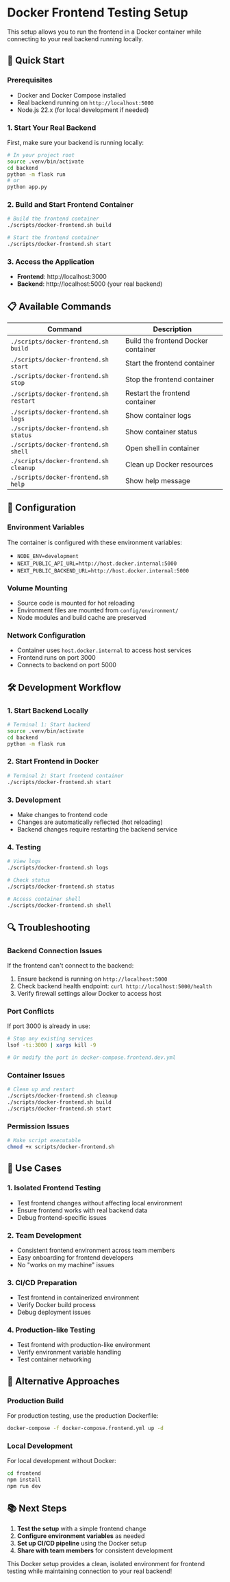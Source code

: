 # Docker Frontend Testing Setup

This setup allows you to run the frontend in a Docker container while connecting to your real backend running locally.

## 🚀 Quick Start

### Prerequisites
- Docker and Docker Compose installed
- Real backend running on `http://localhost:5000`
- Node.js 22.x (for local development if needed)

### 1. Start Your Real Backend
First, make sure your backend is running locally:
```bash
# In your project root
source .venv/bin/activate
cd backend
python -m flask run
# or
python app.py
```

### 2. Build and Start Frontend Container
```bash
# Build the frontend container
./scripts/docker-frontend.sh build

# Start the frontend container
./scripts/docker-frontend.sh start
```

### 3. Access the Application
- **Frontend**: http://localhost:3000
- **Backend**: http://localhost:5000 (your real backend)

## 📋 Available Commands

| Command | Description |
|---------|-------------|
| `./scripts/docker-frontend.sh build` | Build the frontend Docker container |
| `./scripts/docker-frontend.sh start` | Start the frontend container |
| `./scripts/docker-frontend.sh stop` | Stop the frontend container |
| `./scripts/docker-frontend.sh restart` | Restart the frontend container |
| `./scripts/docker-frontend.sh logs` | Show container logs |
| `./scripts/docker-frontend.sh status` | Show container status |
| `./scripts/docker-frontend.sh shell` | Open shell in container |
| `./scripts/docker-frontend.sh cleanup` | Clean up Docker resources |
| `./scripts/docker-frontend.sh help` | Show help message |

## 🔧 Configuration

### Environment Variables
The container is configured with these environment variables:
- `NODE_ENV=development`
- `NEXT_PUBLIC_API_URL=http://host.docker.internal:5000`
- `NEXT_PUBLIC_BACKEND_URL=http://host.docker.internal:5000`

### Volume Mounting
- Source code is mounted for hot reloading
- Environment files are mounted from `config/environment/`
- Node modules and build cache are preserved

### Network Configuration
- Container uses `host.docker.internal` to access host services
- Frontend runs on port 3000
- Connects to backend on port 5000

## 🛠️ Development Workflow

### 1. Start Backend Locally
```bash
# Terminal 1: Start backend
source .venv/bin/activate
cd backend
python -m flask run
```

### 2. Start Frontend in Docker
```bash
# Terminal 2: Start frontend container
./scripts/docker-frontend.sh start
```

### 3. Development
- Make changes to frontend code
- Changes are automatically reflected (hot reloading)
- Backend changes require restarting the backend service

### 4. Testing
```bash
# View logs
./scripts/docker-frontend.sh logs

# Check status
./scripts/docker-frontend.sh status

# Access container shell
./scripts/docker-frontend.sh shell
```

## 🔍 Troubleshooting

### Backend Connection Issues
If the frontend can't connect to the backend:
1. Ensure backend is running on `http://localhost:5000`
2. Check backend health endpoint: `curl http://localhost:5000/health`
3. Verify firewall settings allow Docker to access host

### Port Conflicts
If port 3000 is already in use:
```bash
# Stop any existing services
lsof -ti:3000 | xargs kill -9

# Or modify the port in docker-compose.frontend.dev.yml
```

### Container Issues
```bash
# Clean up and restart
./scripts/docker-frontend.sh cleanup
./scripts/docker-frontend.sh build
./scripts/docker-frontend.sh start
```

### Permission Issues
```bash
# Make script executable
chmod +x scripts/docker-frontend.sh
```

## 🎯 Use Cases

### 1. **Isolated Frontend Testing**
- Test frontend changes without affecting local environment
- Ensure frontend works with real backend data
- Debug frontend-specific issues

### 2. **Team Development**
- Consistent frontend environment across team members
- Easy onboarding for frontend developers
- No "works on my machine" issues

### 3. **CI/CD Preparation**
- Test frontend in containerized environment
- Verify Docker build process
- Debug deployment issues

### 4. **Production-like Testing**
- Test frontend with production-like environment
- Verify environment variable handling
- Test container networking

## 🔄 Alternative Approaches

### Production Build
For production testing, use the production Dockerfile:
```bash
docker-compose -f docker-compose.frontend.yml up -d
```

### Local Development
For local development without Docker:
```bash
cd frontend
npm install
npm run dev
```

## 📚 Next Steps

1. **Test the setup** with a simple frontend change
2. **Configure environment variables** as needed
3. **Set up CI/CD pipeline** using the Docker setup
4. **Share with team members** for consistent development

This Docker setup provides a clean, isolated environment for frontend testing while maintaining connection to your real backend!

